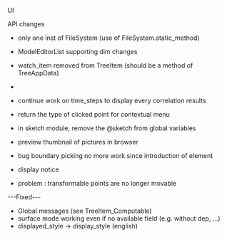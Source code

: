 UI

API changes
* only one inst of FileSystem (use of FileSystem.static_method)
* ModelEditorList supporting dim changes
* watch_item removed from TreeItem (should be a method of TreeAppData)
* 



* continue work on time_steps to display every correlation results
* return the type of clicked point for contextual menu
* in sketch module, remove the @sketch from global variables
* preview thumbnail of pictures in browser
* bug boundary picking no more work since introduction of element
* display notice
* problem : transformable points are no longer movable



---Fixed---
* Global messages (see TreeItem_Computable)
* surface mode working even if no available field (e.g. without dep, ...)
* displayed_style -> display_style (english)